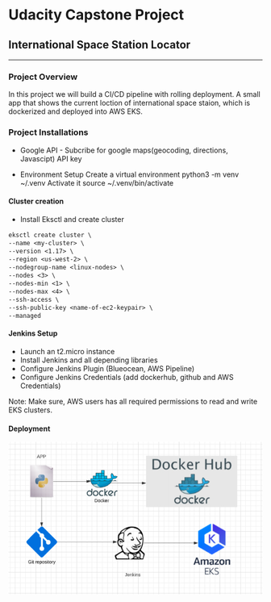 # Udacity Capstone Project
## International Space Station Locator
**************************************************************************************************************************
### Project Overview
In this project we will build a CI/CD pipeline with rolling deployment. A small app that shows the current loction of international space staion, which is dockerized and deployed into AWS EKS.

### Project Installations

* Google API - Subcribe for google maps(geocoding, directions, Javascipt) API key

* Environment Setup
    Create a virtual environment python3 -m venv ~/.venv
    Activate it source ~/.venv/bin/activate

#### Cluster creation

* Install Eksctl and create cluster
 ```
eksctl create cluster \
--name <my-cluster> \
--version <1.17> \
--region <us-west-2> \
--nodegroup-name <linux-nodes> \
--nodes <3> \
--nodes-min <1> \
--nodes-max <4> \
--ssh-access \
--ssh-public-key <name-of-ec2-keypair> \
--managed
```
#### Jenkins Setup
* Launch an t2.micro instance 
* Install Jenkins and all depending libraries 
* Configure Jenkins Plugin (Blueocean, AWS Pipeline)
* Configure Jenkins Credentials (add dockerhub, github and AWS Credentials)

Note: Make sure, AWS users has all required permissions to read and write EKS clusters. 

#### Deployment

![CI/CD Pipeline](screenshots/pipeline.png)

